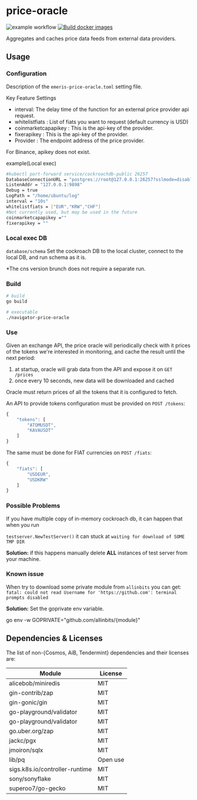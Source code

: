 # price-oracle

![example workflow](https://github.com/allinbits/emeris-price-oracle/actions/workflows/ci.yml/badge.svg)
[![Build docker images](https://github.com/allinbits/emeris-price-oracle/actions/workflows/docker-build.yml/badge.svg)](https://github.com/allinbits/emeris-price-oracle/actions/workflows/docker-build.yml)

Aggregates and caches price data feeds from external data providers.

## Usage

### Configuration
Description of the `emeris-price-oracle.toml` setting file.

Key Feature Settings

- interval: The delay time of the function for an external price provider api request.
- whitelistfiats : List of fiats you want to request (default currency is USD)
- coinmarketcapapikey : This is the api-key of the provider.
- fixerapikey : This is the api-key of the provider.
- Provider : The endpoint address of the price provider.

For Binance, apikey does not exist.

example(Local exec)
```bash
#kubectl port-forward service/cockroachdb-public 26257
DatabaseConnectionURL = "postgres://root@127.0.0.1:26257?sslmode=disable"
ListenAddr = "127.0.0.1:9898"
Debug = true
LogPath = "/home/ubuntu/log"
interval = "10s"
whitelistfiats = ["EUR","KRW","CHF"]
#Not currently used, but may be used in the future
coinmarketcapapikey =""
fixerapikey = ""
```

### Local exec DB
`database/schema`
Set the cockroach DB to the local cluster, connect to the local DB, and run schema as it is.

*The cns version brunch does not require a separate run.

### Build

```bash
# build
go build

# executable
./navigator-price-oracle
```

### Use
Given an exchange API, the price oracle will periodically check with it prices of the tokens we're interested in monitoring, and cache the result until the next period:

1. at startup, oracle will grab data from the API and expose it on `GET /prices`
2. once every 10 seconds, new data will be downloaded and cached

Oracle must return prices of all the tokens that it is configured to fetch.

An API to provide tokens configuration must be provided on `POST /tokens`:

```jsx
{
	"tokens": [
		"ATOMUSDT",
		"KAVAUSDT"
	]
}
```

The same must be done for FIAT currencies on `POST /fiats`:

```jsx
{
	"fiats": [
		"USDEUR",
		"USDKRW"
	]
}
```

### Possible Problems
If you have multiple copy of in-memory cockroach db, it can happen that when you run

`testserver.NewTestServer()` it can stuck at `waiting for download of SOME TMP DIR`

**Solution:** if this happens manually delete **ALL** instances of test server from your machine.

### Known issue
When try to download some private module from `allinbits` you can get:
`fatal: could not read Username for 'https://github.com': terminal prompts disabled`

**Solution:** Set the goprivate env variable. 

go env -w GOPRIVATE="github.com/allinbits/{module}"

## Dependencies & Licenses

The list of non-{Cosmos, AiB, Tendermint} dependencies and their licenses are:

|Module   	                  |License          |
|---	                      |---  	        |
|alicebob/miniredis           |MIT    	        |
|gin-contrib/zap   	          |MIT    	        |
|gin-gonic/gin   	          |MIT   	        |
|go-playground/validator   	  |MIT   	        |
|go-playground/validator   	  |MIT   	        |
|go.uber.org/zap   	          |MIT           	|
|jackc/pgx         	          |MIT    	        |
|jmoiron/sqlx   	          |MIT   	        |
|lib/pq                       |Open use         |
|sigs.k8s.io/controller-runtime |MIT            |
|sony/sonyflake               |MIT              |
|superoo7/go-gecko            |MIT              |

